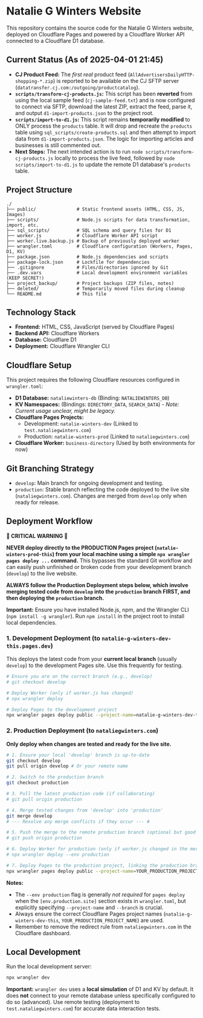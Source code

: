 # Natalie G Winters Website

This repository contains the source code for the Natalie G Winters website, deployed on Cloudflare Pages and powered by a Cloudflare Worker API connected to a Cloudflare D1 database.

## Current Status (As of 2025-04-01 21:45)

*   **CJ Product Feed:** The *first real* product feed (`AllAdvertisersDailyHTTP-shopping-*.zip`) is reported to be available on the CJ SFTP server (`datatransfer.cj.com:/outgoing/productcatalog`).
*   **`scripts/transform-cj-products.js`:** This script has been **reverted** from using the local sample feed (`cj-sample-feed.txt`) and is now configured to connect via SFTP, download the latest ZIP, extract the feed, parse it, and output `d1-import-products.json` to the project root.
*   **`scripts/import-to-d1.js`:** This script remains **temporarily modified** to ONLY process the `products` table. It will drop and recreate the `products` table using `sql_scripts/create-products.sql` and then attempt to import data from `d1-import-products.json`. The logic for importing articles and businesses is still commented out.
*   **Next Steps:** The next intended action is to run `node scripts/transform-cj-products.js` locally to process the live feed, followed by `node scripts/import-to-d1.js` to update the remote D1 database's `products` table.

## Project Structure

```
./
├── public/               # Static frontend assets (HTML, CSS, JS, Images)
├── scripts/              # Node.js scripts for data transformation, import, etc.
├── sql_scripts/          # SQL schema and query files for D1
├── worker.js             # Cloudflare Worker API script
├── worker.live.backup.js # Backup of previously deployed worker
├── wrangler.toml         # Cloudflare configuration (Workers, Pages, D1, KV)
├── package.json          # Node.js dependencies and scripts
├── package-lock.json     # Lockfile for dependencies
├── .gitignore            # Files/directories ignored by Git
├── .dev.vars             # Local development environment variables (KEEP SECRET!)
├── project_backup/       # Project backups (ZIP files, notes)
├── deleted/              # Temporarily moved files during cleanup
└── README.md             # This file
```

## Technology Stack

*   **Frontend:** HTML, CSS, JavaScript (served by Cloudflare Pages)
*   **Backend API:** Cloudflare Workers
*   **Database:** Cloudflare D1
*   **Deployment:** Cloudflare Wrangler CLI

## Cloudflare Setup

This project requires the following Cloudflare resources configured in `wrangler.toml`:

*   **D1 Database:** `nataliewinters-db` (Binding: `NATALIEWINTERS_DB`)
*   **KV Namespaces:** (Bindings: `DIRECTORY_DATA`, `SEARCH_DATA`) - *Note: Current usage unclear, might be legacy.*
*   **Cloudflare Pages Projects:**
    *   Development: `natalie-winters-dev` (Linked to `test.nataliegwinters.com`)
    *   Production: `natalie-winters-prod` (Linked to `nataliegwinters.com`)
*   **Cloudflare Worker:** `business-directory` (Used by both environments for now)

## Git Branching Strategy

*   `develop`: Main branch for ongoing development and testing.
*   `production`: Stable branch reflecting the code deployed to the live site (`nataliegwinters.com`). Changes are merged from `develop` only when ready for release.

## Deployment Workflow

**🚨 CRITICAL WARNING 🚨**

**NEVER deploy directly to the PRODUCTION Pages project (`natalie-winters-prod-this`) from your local machine using a simple `npx wrangler pages deploy ...` command.** This bypasses the standard Git workflow and can easily push unfinished or broken code from your development branch (`develop`) to the live website.

**ALWAYS follow the Production Deployment steps below, which involve merging tested code from `develop` into the `production` branch FIRST, and then deploying the `production` branch.**

**Important:** Ensure you have installed Node.js, npm, and the Wrangler CLI (`npm install -g wrangler`). Run `npm install` in the project root to install local dependencies.

### 1. Development Deployment (to `natalie-g-winters-dev-this.pages.dev`)

This deploys the latest code from your **current local branch** (usually `develop`) to the development Pages site. Use this frequently for testing.

```bash
# Ensure you are on the correct branch (e.g., develop)
# git checkout develop

# Deploy Worker (only if worker.js has changed)
# npx wrangler deploy

# Deploy Pages to the development project
npx wrangler pages deploy public --project-name=natalie-g-winters-dev-this
```

### 2. Production Deployment (to `nataliegwinters.com`)

**Only deploy when changes are tested and ready for the live site.**

```bash
# 1. Ensure your local 'develop' branch is up-to-date
git checkout develop
git pull origin develop # Or your remote name

# 2. Switch to the production branch
git checkout production

# 3. Pull the latest production code (if collaborating)
# git pull origin production

# 4. Merge tested changes from 'develop' into 'production'
git merge develop
# --- Resolve any merge conflicts if they occur --- #

# 5. Push the merge to the remote production branch (optional but good practice)
# git push origin production

# 6. Deploy Worker for production (only if worker.js changed in the merge)
# npx wrangler deploy --env production

# 7. Deploy Pages to the production project, linking the production branch
npx wrangler pages deploy public --project-name=YOUR_PRODUCTION_PROJECT_NAME --branch=production
```

**Notes:**
*   The `--env production` flag is generally *not required* for `pages deploy` when the `[env.production.site]` section exists in `wrangler.toml`, but explicitly specifying `--project-name` and `--branch` is crucial.
*   Always ensure the correct Cloudflare Pages project names (`natalie-g-winters-dev-this`, `YOUR_PRODUCTION_PROJECT_NAME`) are used.
*   Remember to remove the redirect rule from `nataliegwinters.com` in the Cloudflare dashboard.

## Local Development

Run the local development server:

```bash
npx wrangler dev
```

**Important:** `wrangler dev` uses a **local simulation** of D1 and KV by default. It does **not** connect to your remote database unless specifically configured to do so (advanced). Use remote testing (deployment to `test.nataliegwinters.com`) for accurate data interaction tests. 